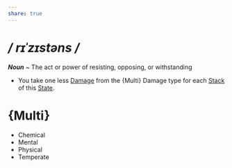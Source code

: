 ```yaml
---
share: true
---
```

# */ rɪˈzɪstəns /*
***Noun*** ~ The act or power of resisting, opposing, or withstanding

- You take one less [Damage](../Core/Damage.md) from the {Multi} Damage type for each [Stack](../Core/State.md#Stacking) of this [State](../Core/State.md).
# {Multi}
- Chemical
- Mental
- Physical
- Temperate